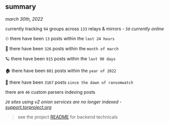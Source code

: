 
## summary
_march 30th, 2022_

currently tracking `94` groups across `133` relays & mirrors - _`50` currently online_

⏲ there have been `13` posts within the `last 24 hours`

🦈 there have been `326` posts within the `month of march`

🪐 there have been `915` posts within the `last 90 days`

🏚 there have been `881` posts within the `year of 2022`

🦕 there have been `3167` posts `since the dawn of ransomwatch`

there are `46` custom parsers indexing posts

_`20` sites using v2 onion services are no longer indexed - [support.torproject.org](https://support.torproject.org/onionservices/v2-deprecation/)_

> see the project [README](https://github.com/thetanz/ransomwatch#ransomwatch--) for backend technicals
